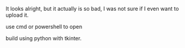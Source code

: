 It looks alright, but it actually is so bad, I was not sure if I even want to upload it.

use cmd or powershell to open

build using python with tkinter.
